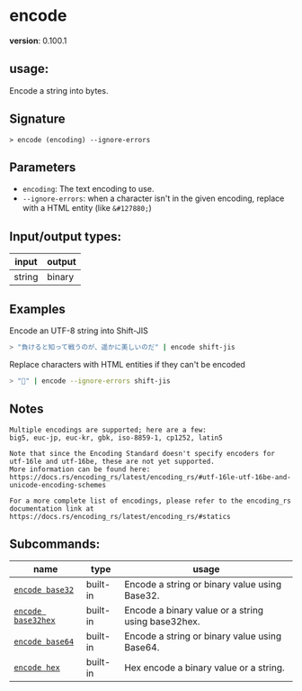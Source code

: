 # encode

**version**: 0.100.1

## **usage**:

Encode a string into bytes.

## Signature

`> encode (encoding) --ignore-errors`

## Parameters

- `encoding`: The text encoding to use.
- `--ignore-errors`: when a character isn't in the given encoding, replace with a HTML entity (like `&#127880;`)

## Input/output types:

| input  | output |
| ------ | ------ |
| string | binary |

## Examples

Encode an UTF-8 string into Shift-JIS

```bash
> "負けると知って戦うのが、遥かに美しいのだ" | encode shift-jis
```

Replace characters with HTML entities if they can't be encoded

```bash
> "🎈" | encode --ignore-errors shift-jis
```

## Notes

```text
Multiple encodings are supported; here are a few:
big5, euc-jp, euc-kr, gbk, iso-8859-1, cp1252, latin5

Note that since the Encoding Standard doesn't specify encoders for utf-16le and utf-16be, these are not yet supported.
More information can be found here: https://docs.rs/encoding_rs/latest/encoding_rs/#utf-16le-utf-16be-and-unicode-encoding-schemes

For a more complete list of encodings, please refer to the encoding_rs
documentation link at https://docs.rs/encoding_rs/latest/encoding_rs/#statics
```

## Subcommands:

| name                                                     | type     | usage                                              |
| -------------------------------------------------------- | -------- | -------------------------------------------------- |
| [`encode base32`](/commands/docs/encode_base32.md)       | built-in | Encode a string or binary value using Base32.      |
| [`encode base32hex`](/commands/docs/encode_base32hex.md) | built-in | Encode a binary value or a string using base32hex. |
| [`encode base64`](/commands/docs/encode_base64.md)       | built-in | Encode a string or binary value using Base64.      |
| [`encode hex`](/commands/docs/encode_hex.md)             | built-in | Hex encode a binary value or a string.             |
